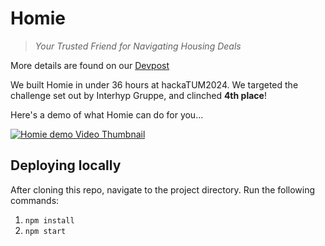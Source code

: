 # Homie

> _Your Trusted Friend for Navigating Housing Deals_

More details are found on our [Devpost](https://devpost.com/software/homie-t8n5lz)

We built Homie in under 36 hours at hackaTUM2024. We targeted the challenge set out by Interhyp Gruppe, and clinched **4th place**!

Here's a demo of what Homie can do for you...

[![Homie demo Video Thumbnail](https://img.youtube.com/vi/UCWx-vuJkBg/0.jpg)](https://youtu.be/UCWx-vuJkBg)


## Deploying locally

After cloning this repo, navigate to the project directory. Run the following commands:
1. `npm install`
2. `npm start`